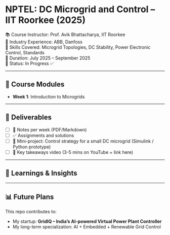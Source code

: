 # NPTEL: DC Microgrid and Control – IIT Roorkee (2025)

📚 Course Instructor: Prof. Avik Bhattacharya, IIT Roorkee  
🧠 Industry Experience: ABB, Danfoss  
🧰 Skills Covered: Microgrid Topologies, DC Stability, Power Electronic Control, Standards  
📅 Duration: July 2025 – September 2025  
🏁 Status: In Progress ✅

---

## 📘 Course Modules
- **Week 1**: Introduction to Microgrids


---

## 📎 Deliverables
- [ ] 📄 Notes per week (PDF/Markdown)
- [ ] ✅ Assignments and solutions
- [ ] 🧪 Mini-project: Control strategy for a small DC microgrid (Simulink / Python prototype)
- [ ] 🎥 Key takeaways video (3-5 mins on YouTube + link here)

---

## 🧠 Learnings & Insights


---

## 📊 Future Plans
This repo contributes to:
- My startup: **GridIQ – India’s AI-powered Virtual Power Plant Controller**
- My long-term specialization: AI + Embedded + Renewable Grid Control
